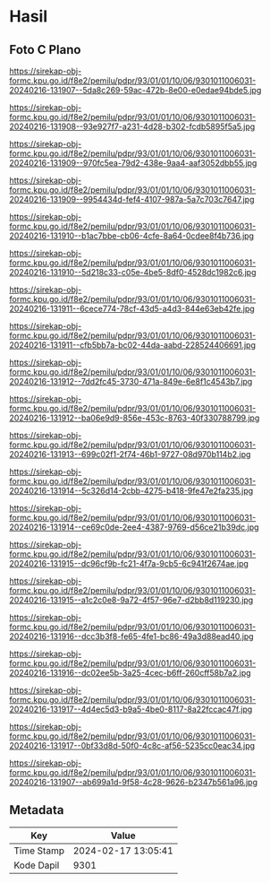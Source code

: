# Hasil

## Foto C Plano

https://sirekap-obj-formc.kpu.go.id/f8e2/pemilu/pdpr/93/01/01/10/06/9301011006031-20240216-131907--5da8c269-59ac-472b-8e00-e0edae94bde5.jpg

https://sirekap-obj-formc.kpu.go.id/f8e2/pemilu/pdpr/93/01/01/10/06/9301011006031-20240216-131908--93e927f7-a231-4d28-b302-fcdb5895f5a5.jpg

https://sirekap-obj-formc.kpu.go.id/f8e2/pemilu/pdpr/93/01/01/10/06/9301011006031-20240216-131909--970fc5ea-79d2-438e-9aa4-aaf3052dbb55.jpg

https://sirekap-obj-formc.kpu.go.id/f8e2/pemilu/pdpr/93/01/01/10/06/9301011006031-20240216-131909--9954434d-fef4-4107-987a-5a7c703c7647.jpg

https://sirekap-obj-formc.kpu.go.id/f8e2/pemilu/pdpr/93/01/01/10/06/9301011006031-20240216-131910--b1ac7bbe-cb06-4cfe-8a64-0cdee8f4b736.jpg

https://sirekap-obj-formc.kpu.go.id/f8e2/pemilu/pdpr/93/01/01/10/06/9301011006031-20240216-131910--5d218c33-c05e-4be5-8df0-4528dc1982c6.jpg

https://sirekap-obj-formc.kpu.go.id/f8e2/pemilu/pdpr/93/01/01/10/06/9301011006031-20240216-131911--6cece774-78cf-43d5-a4d3-844e63eb42fe.jpg

https://sirekap-obj-formc.kpu.go.id/f8e2/pemilu/pdpr/93/01/01/10/06/9301011006031-20240216-131911--cfb5bb7a-bc02-44da-aabd-228524406691.jpg

https://sirekap-obj-formc.kpu.go.id/f8e2/pemilu/pdpr/93/01/01/10/06/9301011006031-20240216-131912--7dd2fc45-3730-471a-849e-6e8f1c4543b7.jpg

https://sirekap-obj-formc.kpu.go.id/f8e2/pemilu/pdpr/93/01/01/10/06/9301011006031-20240216-131912--ba06e9d9-856e-453c-8763-40f330788799.jpg

https://sirekap-obj-formc.kpu.go.id/f8e2/pemilu/pdpr/93/01/01/10/06/9301011006031-20240216-131913--699c02f1-2f74-46b1-9727-08d970b114b2.jpg

https://sirekap-obj-formc.kpu.go.id/f8e2/pemilu/pdpr/93/01/01/10/06/9301011006031-20240216-131914--5c326d14-2cbb-4275-b418-9fe47e2fa235.jpg

https://sirekap-obj-formc.kpu.go.id/f8e2/pemilu/pdpr/93/01/01/10/06/9301011006031-20240216-131914--ce69c0de-2ee4-4387-9769-d56ce21b39dc.jpg

https://sirekap-obj-formc.kpu.go.id/f8e2/pemilu/pdpr/93/01/01/10/06/9301011006031-20240216-131915--dc96cf9b-fc21-4f7a-9cb5-6c941f2674ae.jpg

https://sirekap-obj-formc.kpu.go.id/f8e2/pemilu/pdpr/93/01/01/10/06/9301011006031-20240216-131915--a1c2c0e8-9a72-4f57-96e7-d2bb8d119230.jpg

https://sirekap-obj-formc.kpu.go.id/f8e2/pemilu/pdpr/93/01/01/10/06/9301011006031-20240216-131916--dcc3b3f8-fe65-4fe1-bc86-49a3d88ead40.jpg

https://sirekap-obj-formc.kpu.go.id/f8e2/pemilu/pdpr/93/01/01/10/06/9301011006031-20240216-131916--dc02ee5b-3a25-4cec-b6ff-260cff58b7a2.jpg

https://sirekap-obj-formc.kpu.go.id/f8e2/pemilu/pdpr/93/01/01/10/06/9301011006031-20240216-131917--4d4ec5d3-b9a5-4be0-8117-8a22fccac47f.jpg

https://sirekap-obj-formc.kpu.go.id/f8e2/pemilu/pdpr/93/01/01/10/06/9301011006031-20240216-131917--0bf33d8d-50f0-4c8c-af56-5235cc0eac34.jpg

https://sirekap-obj-formc.kpu.go.id/f8e2/pemilu/pdpr/93/01/01/10/06/9301011006031-20240216-131907--ab699a1d-9f58-4c28-9626-b2347b561a96.jpg


## Metadata

| Key        | Value               |
| ---------- | ------------------- |
| Time Stamp | 2024-02-17 13:05:41 |
| Kode Dapil | 9301                |



